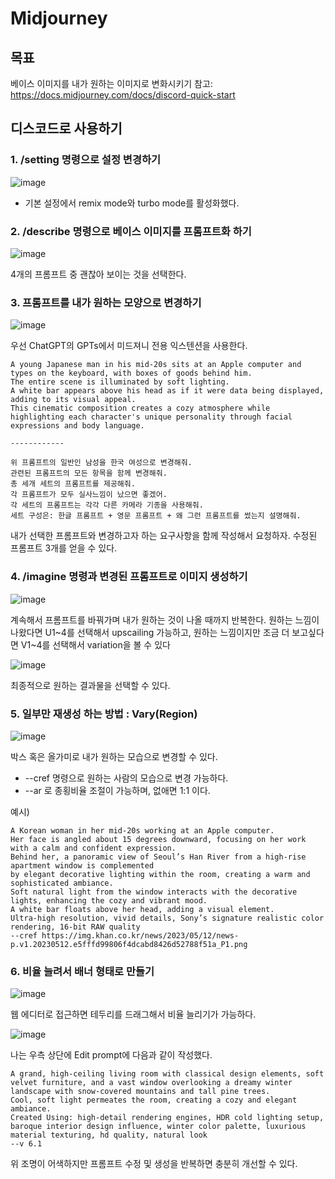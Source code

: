 # Midjourney

## 목표

베이스 이미지를 내가 원하는 이미지로 변화시키기
참고: https://docs.midjourney.com/docs/discord-quick-start

## 디스코드로 사용하기

### 1. /setting 명령으로 설정 변경하기

![image](https://github.com/user-attachments/assets/02691ed0-3ad8-40e4-8e96-e98707b14009)

- 기본 설정에서 remix mode와 turbo mode를 활성화했다.

### 2. /describe 명령으로 베이스 이미지를 프롬프트화 하기

![image](https://github.com/user-attachments/assets/1950bc9f-5365-43d7-8d46-0253e11208d0)

4개의 프롬프트 중 괜찮아 보이는 것을 선택한다.

### 3. 프롬프트를 내가 원하는 모양으로 변경하기

![image](https://github.com/user-attachments/assets/753d1961-a39e-4c62-82d8-f4cf386bf7aa)

우선 ChatGPT의 GPTs에서 미드져니 전용 익스텐션을 사용한다.

```plain text
A young Japanese man in his mid-20s sits at an Apple computer and types on the keyboard, with boxes of goods behind him. 
The entire scene is illuminated by soft lighting. 
A white bar appears above his head as if it were data being displayed, adding to its visual appeal. 
This cinematic composition creates a cozy atmosphere while highlighting each character's unique personality through facial expressions and body language.

------------

위 프롬프트의 일반인 남성을 한국 여성으로 변경해줘.
관련된 프롬프트의 모든 항목을 함께 변경해줘.
총 세개 세트의 프롬프트를 제공해줘.
각 프롬프트가 모두 실사느낌이 났으면 좋겠어.
각 세트의 프롬프트는 각각 다른 카메라 기종을 사용해줘.
세트 구성은: 한글 프롬프트 + 영문 프롬프트 + 왜 그런 프롬프트를 썼는지 설명해줘.
```

내가 선택한 프롬프트와 변경하고자 하는 요구사항을 함께 작성해서 요청하자.
수정된 프롬프트 3개를 얻을 수 있다.

### 4. /imagine 명령과 변경된 프롬프트로 이미지 생성하기

![image](https://github.com/user-attachments/assets/dd615d14-ca74-4f9a-9144-a6d455a8c6f5)

계속해서 프롬프트를 바꿔가며 내가 원하는 것이 나올 때까지 반복한다.
원하는 느낌이 나왔다면 U1~4를 선택해서 upscailing 가능하고, 원하는 느낌이지만 조금 더 보고싶다면 V1~4를 선택해서 variation을 볼 수 있다 

![image](https://github.com/user-attachments/assets/96edbdde-29ca-49ed-ad1d-4ba95b7f4c29)

최종적으로 원하는 결과물을 선택할 수 있다.

### 5. 일부만 재생성 하는 방법 : Vary(Region)

![image](https://github.com/user-attachments/assets/2c81b02e-efdb-4742-8760-7d90e2c1d521)

박스 혹은 올가미로 내가 원하는 모습으로 변경할 수 있다.
- --cref 명령으로 원하는 사람의 모습으로 변경 가능하다.
- --ar 로 종횡비율 조절이 가능하며, 없애면 1:1 이다. 

예시)

```Plain Text
A Korean woman in her mid-20s working at an Apple computer. 
Her face is angled about 15 degrees downward, focusing on her work with a calm and confident expression. 
Behind her, a panoramic view of Seoul’s Han River from a high-rise apartment window is complemented 
by elegant decorative lighting within the room, creating a warm and sophisticated ambiance. 
Soft natural light from the window interacts with the decorative lights, enhancing the cozy and vibrant mood. 
A white bar floats above her head, adding a visual element. 
Ultra-high resolution, vivid details, Sony’s signature realistic color rendering, 16-bit RAW quality 
--cref https://img.khan.co.kr/news/2023/05/12/news-p.v1.20230512.e5fffd99806f4dcabd8426d52788f51a_P1.png
```

### 6. 비율 늘려서 배너 형태로 만들기

![image](https://github.com/user-attachments/assets/187efa48-de59-4a48-ad6a-38d4c38a125d)

웹 에디터로 접근하면 테두리를 드래그해서 비율 늘리기가 가능하다.

![image](https://github.com/user-attachments/assets/e605b2a7-1810-4507-94ba-46828a8edb50)

나는 우측 상단에 Edit prompt에 다음과 같이 작성했다.

```Plain Text
A grand, high-ceiling living room with classical design elements, soft velvet furniture, and a vast window overlooking a dreamy winter landscape with snow-covered mountains and tall pine trees. 
Cool, soft light permeates the room, creating a cozy and elegant ambiance. 
Created Using: high-detail rendering engines, HDR cold lighting setup, baroque interior design influence, winter color palette, luxurious material texturing, hd quality, natural look 
--v 6.1
```

위 조명이 어색하지만 프롬프트 수정 및 생성을 반복하면 충분히 개선할 수 있다.